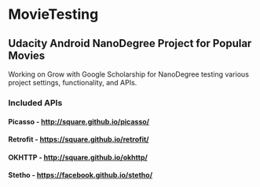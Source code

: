 # MovieTesting
## Udacity Android NanoDegree Project for Popular Movies
Working on Grow with Google Scholarship for NanoDegree testing various project settings, functionality, and APIs.

### Included APIs
#### Picasso - http://square.github.io/picasso/

#### Retrofit - https://square.github.io/retrofit/

#### OKHTTP - http://square.github.io/okhttp/

#### Stetho - https://facebook.github.io/stetho/
